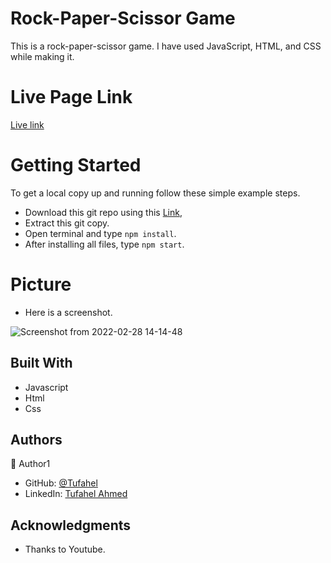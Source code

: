 # Rock-Paper-Scissor Game

This is a rock-paper-scissor game. I have used JavaScript, HTML, and CSS while making it.

# Live Page Link

[Live link](https://angry-jackson-8bde1e.netlify.app/)

# Getting Started
To get a local copy up and running follow these simple example steps.

- Download this git repo using this [Link](https://github.com/Tufahel/rock-paper-scissors.git),
- Extract this git copy.
- Open terminal and type `npm install`.
- After installing all files, type `npm start`.

# Picture
- Here is a screenshot.

![Screenshot from 2022-02-28 14-14-48](https://user-images.githubusercontent.com/60083437/155947955-8a21b593-aae7-487a-975f-cb6e4a0c99fa.png)


## Built With

- Javascript
- Html
- Css


## Authors

👤 Author1

- GitHub: [@Tufahel](https://github.com/Tufahel)
- LinkedIn: [Tufahel Ahmed](https://bd.linkedin.com/in/tufahel-ahmed-972884203)

## Acknowledgments

- Thanks to Youtube.

